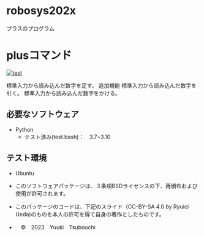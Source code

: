 # robosys202x
プラスのプログラム


# plusコマンド
[![test](https://github.com/yuukitsubouchi/robosys202x/actions/workflows/test.yml/badge.svg)](https://github.com/yuukitsubouchi/robosys202x/actions/workflows/test.yml)



標準入力から読み込んだ数字を足す。
追加機能
標準入力から読み込んだ数字を引く。
標準入力から読み込んだ数字をかける。




## 必要なソフトウェア
* Python
  * テスト済み(test.bash)：　3.7~3.10

## テスト環境
* Ubuntu








* このソフトウェアパッケージは、３条項BSDライセンスの下、再頒布および使用が許可されます。
* このパッケージのコードは、下記のスライド（CC-BY-SA 4.0 by Ryuici Ueda)のものを本人の許可を得て自身の著作としたものです。
* 　©　2023　Yuuki　Tsubouchi
